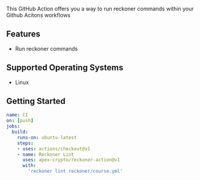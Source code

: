 This GitHub Action offers you a way to run reckoner commands within your Github Acitons workflows

## Features

- Run reckoner commands


## Supported Operating Systems

- Linux


## Getting Started


```yaml
name: CI
on: [push]
jobs:
  build:
    runs-on: ubuntu-latest
    steps:
    - uses: actions/checkout@v1
    - name: Reckoner Lint
      uses: apex-crypto/reckoner-action@v1
      with: 
        'reckoner lint reckoner/course.yml'
```